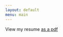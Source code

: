 ```yaml
---
layout: default
menu: main
---
```


View my resume [as a pdf]({{site.baseurl}}/assets/CSwavola.Resume.pdf)
